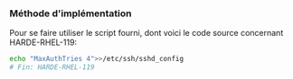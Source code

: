 ### Méthode d'implémentation
Pour se faire utiliser le script fourni, dont voici le code source concernant HARDE-RHEL-119:
```bash
echo "MaxAuthTries 4">>/etc/ssh/sshd_config
# Fin: HARDE-RHEL-119
```
